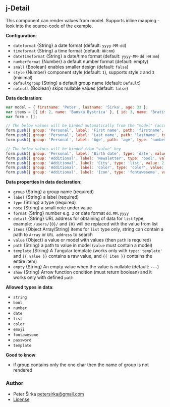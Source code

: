 ## j-Detail

This component can render values from model. Supports inline mapping - look into the source-code of the example.

__Configuration__:

- `dateformat` {String} a date format (default: `yyyy-MM-dd`)
- `timeformat` {String} a time format (default: `HH:mm`)
- `datetimeformat` {String} a date/time format (default: `yyyy-MM-dd HH:mm`)
- `numberformat` {Number} a default number format (default: empty)
- `small` {Boolean} enables smaller design (default: `false`)
- `style` {Number} component style (default: `1`), supports style `2` and `3` (minimal)
- `defaultgroup` {String} a default group name (default: `Default`)
- `notnull` {Boolean} skips nullable values (default: `false`)

__Data declaration__:

```javascript
var model = { firstname: 'Peter', lastname: 'Širka', age: 33 };
var items = [{ id: 2, name: 'Banská Bystrica' }, { id: 3, name: 'Bratislava' }];
var form = [];

// The below values will be binded automatically from the "model" (according to the "path" field) because they contain "path" field
form.push({ group: 'Personal', label: 'First name', path: 'firstname', type: 'string', value: model, note: 'This is first name' });
form.push({ group: 'Personal', label: 'Last name', path: 'lastname', type: 'string', value: model, placeholder: 'String' });
form.push({ group: 'Personal', label: 'Age', path: 'age', type: 'number', value: model });

// The below values will be binded from "value" key
form.push({ group: 'Personal', label: 'Birth date', type: 'date', value: NOW });
form.push({ group: 'Additional', label: 'Newsletter', type: 'bool', value: true });
form.push({ group: 'Additional', label: 'City', type: 'list', value: 2, items: 'items' });
form.push({ group: 'Additional', label: 'Color', type: 'color', value: '#e73323' });
form.push({ group: 'Additional', label: 'Icon', type: 'fontawesome', value: 'fas fa-home' });
```

__Data properties in data declaration__:

- `group` {String} a group name (required)
- `label` {String} a label (required)
- `type` {String} a type (required)
- `note` {String} a small note under value
- `format` {String} number e.g. `2` or date format `dd.MM.yyyy`
- `detail` {String} URL address for obtaining of data for `list` type, example: `/users/{0}/` and `{0}` will be replaced with the value from list
- `items` {Object Array/String} items for `list` type only, string can contain a path to `Array` or `URL address` to search
- `value` {Object} a value or model with values (then `path` is required)
- `path` {String} a path to value in model (`value` must contain a model)
- `template` {String} A Tangular template (works only with `type:'template'` and `{{ value }}` contains a raw value, and `{{ item }}` contains the entire item)
- `empty` {String} An empty value when the value is nullable (default: `---`)
- `show` {String} Arrow function condition (must return boolean) and it works only with defined `path`

__Allowed types in data__:

- `string`
- `bool`
- `number`
- `date`
- `list`
- `color`
- `emoji`
- `fontawesome`
- `password`
- `template`

__Good to know__:

- if group contains only the one char then the name of group is not rendered

### Author

- Peter Širka <petersirka@gmail.com>
- [License](https://www.totaljs.com/license/)
